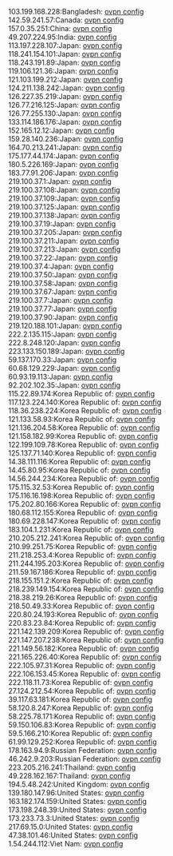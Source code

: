 103.199.168.228:Bangladesh: [ovpn config](vpn/103_199_168_228.ovpn)  
142.59.241.57:Canada: [ovpn config](vpn/142_59_241_57.ovpn)  
157.0.35.251:China: [ovpn config](vpn/157_0_35_251.ovpn)  
49.207.224.95:India: [ovpn config](vpn/49_207_224_95.ovpn)  
113.197.228.107:Japan: [ovpn config](vpn/113_197_228_107.ovpn)  
118.241.154.101:Japan: [ovpn config](vpn/118_241_154_101.ovpn)  
118.243.191.89:Japan: [ovpn config](vpn/118_243_191_89.ovpn)  
119.106.121.36:Japan: [ovpn config](vpn/119_106_121_36.ovpn)  
121.103.199.212:Japan: [ovpn config](vpn/121_103_199_212.ovpn)  
124.211.138.242:Japan: [ovpn config](vpn/124_211_138_242.ovpn)  
126.227.35.219:Japan: [ovpn config](vpn/126_227_35_219.ovpn)  
126.77.216.125:Japan: [ovpn config](vpn/126_77_216_125.ovpn)  
126.77.255.130:Japan: [ovpn config](vpn/126_77_255_130.ovpn)  
133.114.186.176:Japan: [ovpn config](vpn/133_114_186_176.ovpn)  
152.165.12.12:Japan: [ovpn config](vpn/152_165_12_12.ovpn)  
159.28.140.236:Japan: [ovpn config](vpn/159_28_140_236.ovpn)  
164.70.213.241:Japan: [ovpn config](vpn/164_70_213_241.ovpn)  
175.177.44.174:Japan: [ovpn config](vpn/175_177_44_174.ovpn)  
180.5.226.169:Japan: [ovpn config](vpn/180_5_226_169.ovpn)  
183.77.91.206:Japan: [ovpn config](vpn/183_77_91_206.ovpn)  
219.100.37.1:Japan: [ovpn config](vpn/219_100_37_1.ovpn)  
219.100.37.108:Japan: [ovpn config](vpn/219_100_37_108.ovpn)  
219.100.37.109:Japan: [ovpn config](vpn/219_100_37_109.ovpn)  
219.100.37.125:Japan: [ovpn config](vpn/219_100_37_125.ovpn)  
219.100.37.138:Japan: [ovpn config](vpn/219_100_37_138.ovpn)  
219.100.37.19:Japan: [ovpn config](vpn/219_100_37_19.ovpn)  
219.100.37.205:Japan: [ovpn config](vpn/219_100_37_205.ovpn)  
219.100.37.211:Japan: [ovpn config](vpn/219_100_37_211.ovpn)  
219.100.37.213:Japan: [ovpn config](vpn/219_100_37_213.ovpn)  
219.100.37.22:Japan: [ovpn config](vpn/219_100_37_22.ovpn)  
219.100.37.4:Japan: [ovpn config](vpn/219_100_37_4.ovpn)  
219.100.37.50:Japan: [ovpn config](vpn/219_100_37_50.ovpn)  
219.100.37.58:Japan: [ovpn config](vpn/219_100_37_58.ovpn)  
219.100.37.67:Japan: [ovpn config](vpn/219_100_37_67.ovpn)  
219.100.37.7:Japan: [ovpn config](vpn/219_100_37_7.ovpn)  
219.100.37.77:Japan: [ovpn config](vpn/219_100_37_77.ovpn)  
219.100.37.90:Japan: [ovpn config](vpn/219_100_37_90.ovpn)  
219.120.188.101:Japan: [ovpn config](vpn/219_120_188_101.ovpn)  
222.2.135.115:Japan: [ovpn config](vpn/222_2_135_115.ovpn)  
222.8.248.120:Japan: [ovpn config](vpn/222_8_248_120.ovpn)  
223.133.150.189:Japan: [ovpn config](vpn/223_133_150_189.ovpn)  
59.137.170.33:Japan: [ovpn config](vpn/59_137_170_33.ovpn)  
60.68.129.229:Japan: [ovpn config](vpn/60_68_129_229.ovpn)  
60.93.19.113:Japan: [ovpn config](vpn/60_93_19_113.ovpn)  
92.202.102.35:Japan: [ovpn config](vpn/92_202_102_35.ovpn)  
115.22.89.174:Korea Republic of: [ovpn config](vpn/115_22_89_174.ovpn)  
117.123.224.140:Korea Republic of: [ovpn config](vpn/117_123_224_140.ovpn)  
118.36.238.224:Korea Republic of: [ovpn config](vpn/118_36_238_224.ovpn)  
121.133.58.93:Korea Republic of: [ovpn config](vpn/121_133_58_93.ovpn)  
121.136.204.58:Korea Republic of: [ovpn config](vpn/121_136_204_58.ovpn)  
121.158.182.99:Korea Republic of: [ovpn config](vpn/121_158_182_99.ovpn)  
122.199.109.78:Korea Republic of: [ovpn config](vpn/122_199_109_78.ovpn)  
125.137.71.140:Korea Republic of: [ovpn config](vpn/125_137_71_140.ovpn)  
14.38.111.116:Korea Republic of: [ovpn config](vpn/14_38_111_116.ovpn)  
14.45.80.95:Korea Republic of: [ovpn config](vpn/14_45_80_95.ovpn)  
14.56.244.234:Korea Republic of: [ovpn config](vpn/14_56_244_234.ovpn)  
175.115.32.53:Korea Republic of: [ovpn config](vpn/175_115_32_53.ovpn)  
175.116.16.198:Korea Republic of: [ovpn config](vpn/175_116_16_198.ovpn)  
175.202.80.166:Korea Republic of: [ovpn config](vpn/175_202_80_166.ovpn)  
180.68.112.155:Korea Republic of: [ovpn config](vpn/180_68_112_155.ovpn)  
180.69.228.147:Korea Republic of: [ovpn config](vpn/180_69_228_147.ovpn)  
183.104.1.231:Korea Republic of: [ovpn config](vpn/183_104_1_231.ovpn)  
210.205.212.241:Korea Republic of: [ovpn config](vpn/210_205_212_241.ovpn)  
210.99.251.75:Korea Republic of: [ovpn config](vpn/210_99_251_75.ovpn)  
211.218.253.4:Korea Republic of: [ovpn config](vpn/211_218_253_4.ovpn)  
211.244.195.203:Korea Republic of: [ovpn config](vpn/211_244_195_203.ovpn)  
211.59.167.186:Korea Republic of: [ovpn config](vpn/211_59_167_186.ovpn)  
218.155.151.2:Korea Republic of: [ovpn config](vpn/218_155_151_2.ovpn)  
218.239.149.154:Korea Republic of: [ovpn config](vpn/218_239_149_154.ovpn)  
218.38.219.26:Korea Republic of: [ovpn config](vpn/218_38_219_26.ovpn)  
218.50.49.33:Korea Republic of: [ovpn config](vpn/218_50_49_33.ovpn)  
220.80.24.193:Korea Republic of: [ovpn config](vpn/220_80_24_193.ovpn)  
220.83.23.84:Korea Republic of: [ovpn config](vpn/220_83_23_84.ovpn)  
221.142.139.209:Korea Republic of: [ovpn config](vpn/221_142_139_209.ovpn)  
221.147.207.238:Korea Republic of: [ovpn config](vpn/221_147_207_238.ovpn)  
221.149.56.182:Korea Republic of: [ovpn config](vpn/221_149_56_182.ovpn)  
221.165.226.40:Korea Republic of: [ovpn config](vpn/221_165_226_40.ovpn)  
222.105.97.31:Korea Republic of: [ovpn config](vpn/222_105_97_31.ovpn)  
222.106.153.45:Korea Republic of: [ovpn config](vpn/222_106_153_45.ovpn)  
222.118.11.73:Korea Republic of: [ovpn config](vpn/222_118_11_73.ovpn)  
27.124.212.54:Korea Republic of: [ovpn config](vpn/27_124_212_54.ovpn)  
39.117.63.181:Korea Republic of: [ovpn config](vpn/39_117_63_181.ovpn)  
58.120.8.247:Korea Republic of: [ovpn config](vpn/58_120_8_247.ovpn)  
58.225.78.171:Korea Republic of: [ovpn config](vpn/58_225_78_171.ovpn)  
59.150.106.83:Korea Republic of: [ovpn config](vpn/59_150_106_83.ovpn)  
59.5.166.210:Korea Republic of: [ovpn config](vpn/59_5_166_210.ovpn)  
61.99.129.252:Korea Republic of: [ovpn config](vpn/61_99_129_252.ovpn)  
178.163.94.9:Russian Federation: [ovpn config](vpn/178_163_94_9.ovpn)  
46.242.9.203:Russian Federation: [ovpn config](vpn/46_242_9_203.ovpn)  
223.205.216.241:Thailand: [ovpn config](vpn/223_205_216_241.ovpn)  
49.228.162.167:Thailand: [ovpn config](vpn/49_228_162_167.ovpn)  
194.5.48.242:United Kingdom: [ovpn config](vpn/194_5_48_242.ovpn)  
139.180.147.96:United States: [ovpn config](vpn/139_180_147_96.ovpn)  
163.182.174.159:United States: [ovpn config](vpn/163_182_174_159.ovpn)  
173.198.248.39:United States: [ovpn config](vpn/173_198_248_39.ovpn)  
173.233.73.3:United States: [ovpn config](vpn/173_233_73_3.ovpn)  
217.69.15.0:United States: [ovpn config](vpn/217_69_15_0.ovpn)  
47.38.101.46:United States: [ovpn config](vpn/47_38_101_46.ovpn)  
1.54.244.112:Viet Nam: [ovpn config](vpn/1_54_244_112.ovpn)  
